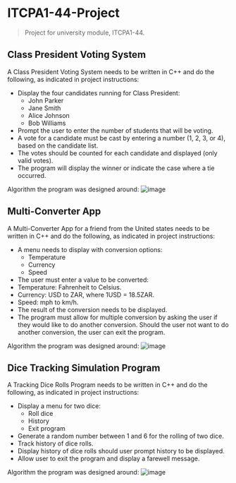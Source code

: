 # ITCPA1-44-Project
> Project for university module, ITCPA1-44.

## Class President Voting System
A Class President Voting System needs to be written in C++ and do the following, as indicated in project instructions:
- 	Display the four candidates running for Class President:
    -	John Parker
    - Jane Smith
    - Alice Johnson
    - Bob Williams
- 	Prompt the user to enter the number of students that will be voting.
-	A vote for a candidate must be cast by entering a number (1, 2, 3, or 4), based on the candidate list.
-	The votes should be counted for each candidate and displayed (only valid votes).
-	The program will display the winner or indicate the case where a tie occurred.

Algorithm the program was designed around:
![image](https://github.com/user-attachments/assets/54f346ea-57bf-4558-b327-176bbdb1cbbf)

## Multi-Converter App
A Multi-Converter App for a friend from the United states needs to be written in C++ and do the following, as indicated in project instructions:
- A menu needs to display with conversion options:
    - Temperature
    - Currency
    - Speed
- The user must enter a value to be converted:
- Temperature: Fahrenheit to Celsius.
- Currency: USD to ZAR, where 1USD = 18.5ZAR.
- Speed: mph to km/h.
- The result of the conversion needs to be displayed.
- The program must allow for multiple conversion by asking the user if they would like to do another conversion. Should the user not want to do another conversion, the user can exit the program.

Algorithm the program was designed around:
![image](https://github.com/user-attachments/assets/6f80241f-21e2-41ba-b136-5cf489f349ba)

## Dice Tracking Simulation Program
A Tracking Dice Rolls Program needs to be written in C++ and do the following, as indicated in project instructions:
- Display a menu for two dice:
    - Roll dice
    - History
    - Exit program
- Generate a random number between 1 and 6 for the rolling of two dice.
- Track history of dice rolls.
- Display history of dice rolls should user prompt history to be displayed.
- Allow user to exit the program and display a farewell message.

Algorithm the program was designed around:
![image](https://github.com/user-attachments/assets/b836aff5-f1d9-41db-bfc2-c128b7018208)

